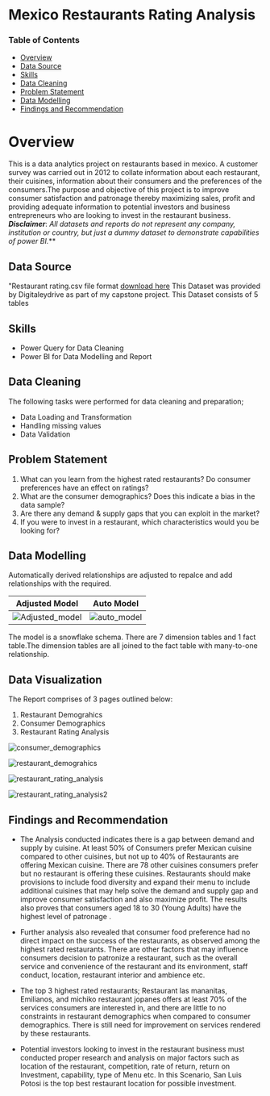 # Mexico Restaurants Rating Analysis


### Table of Contents
- [Overview](#overview)
- [Data Source](#data-source)
- [Skills](#skills)
- [Data Cleaning](#data-cleaning)
- [Problem Statement](#problem-statement)
- [Data Modelling](#data-modelling)
- [Findings and Recommendation](#findings-and-recommendation)


# Overview
This is a data analytics project on restaurants based in mexico. A customer survey was carried out in 2012 to collate information about each restaurant, their cuisines, information about their consumers and the preferences of the consumers.The purpose and objective of this project is to improve consumer satisfaction and patronage thereby maximizing sales, profit and providing adequate information to potential investors and business entrepreneurs who are looking to invest in the restaurant business.
**_Disclaimer_**: _All datasets and reports do not represent any company, institution or country, but just a dummy dataset to demonstrate capabilities of power BI._**

## Data Source
"Restaurant rating.csv file format [download here](https://drive.google.com/file/d/1c1HKM8UTqwWOgexRLOtEJuxjBiA2N6xf/view?usp=drive_link) This Dataset was provided by Digitaleydrive as part of my capstone project.
This Dataset consists of  5 tables 

## Skills
-  Power Query for Data Cleaning
-  Power BI for Data Modelling and Report

 ## Data Cleaning
 The following tasks were performed for data cleaning and preparation;
 - Data Loading and Transformation
 - Handling missing values
 - Data Validation 

## Problem Statement
1. What can you learn from the highest rated restaurants? Do consumer preferences have an effect on ratings?
2. What are the consumer demographics? Does this indicate a bias in the data sample?
3. Are there any demand & supply gaps that you can exploit in the market?
4. If you were to invest in a restaurant, which characteristics would you be looking for?


## Data Modelling
Automatically derived relationships are adjusted to repalce and add relationships with the required.

Adjusted Model     |        Auto Model
:-----------------:| :-------------------:
![Adjusted_model](https://github.com/BukolaOrire/Restaurant_Ratings/assets/161165047/8fced2bc-ca0e-42b9-a67d-621cc94ebe23)  |   ![auto_model](https://github.com/BukolaOrire/Restaurant_Ratings/assets/161165047/9385bad0-a449-4606-b47e-6c7aa6d6504b)


The model is a snowflake schema.
There are 7 dimension tables and 1 fact table.The dimension tables are all joined to the fact table with many-to-one relationship.

## Data Visualization
The Report comprises of 3 pages outlined below:
1.  Restaurant Demograhics
2.  Consumer Demographics
3.  Restaurant Rating Analysis

![consumer_demographics](https://github.com/BukolaOrire/Restaurant_Ratings/assets/161165047/86b30661-b924-423a-90b4-32e116c8a47c)

![restaurant_demograhics](https://github.com/BukolaOrire/Restaurant_Ratings/assets/161165047/508fb9ff-1f3d-4ee4-bac2-24a15af5b01e)

![restaurant_rating_analysis](https://github.com/BukolaOrire/Restaurant_Ratings/assets/161165047/1b91e047-55f0-4f93-93a3-912fcf5b14d3)

![restaurant_rating_analysis2](https://github.com/BukolaOrire/Restaurant_Ratings/assets/161165047/48604dc6-7d7f-4ee5-a4cf-5c62884126ae)



## Findings and Recommendation
- The Analysis conducted  indicates  there is a gap between demand and supply by cuisine. At least 50% of Consumers prefer Mexican cuisine compared to other cuisines, but 
  not up to  40% of Restaurants  are offering Mexican cuisine. There are 78 other cuisines consumers prefer but no restaurant is offering these cuisines. Restaurants should 
  make provisions to include food diversity and expand their menu to include additional cuisines that may  help solve the demand and supply gap and improve consumer 
  satisfaction and also  maximize profit. The results also proves that consumers aged 18 to 30 (Young Adults)  have  the highest level of patronage .
  
- Further analysis also revealed  that consumer food preference had no direct impact on the success of the restaurants, as observed among the highest rated restaurants. 
  There are other factors that may influence consumers decision to patronize a restaurant, such as the overall service and convenience of the restaurant and its 
  environment, staff conduct, location, restaurant interior and ambience etc.
  
- The top 3 highest rated restaurants; Restaurant las mananitas, Emilianos, and michiko restaurant jopanes offers at least 70% of the services consumers are interested in, 
   and there are little to no constraints in restaurant  demographics when compared to consumer demographics. There is still need for improvement on services rendered by 
   these restaurants.
  
- Potential investors looking to invest in the  restaurant business must conducted proper research and analysis on major factors such as location of the restaurant, 
  competition, rate of return, return on Investment, capability, type of Menu etc. In this Scenario, San Luis Potosi is the top best restaurant location for possible 
  investment.






















